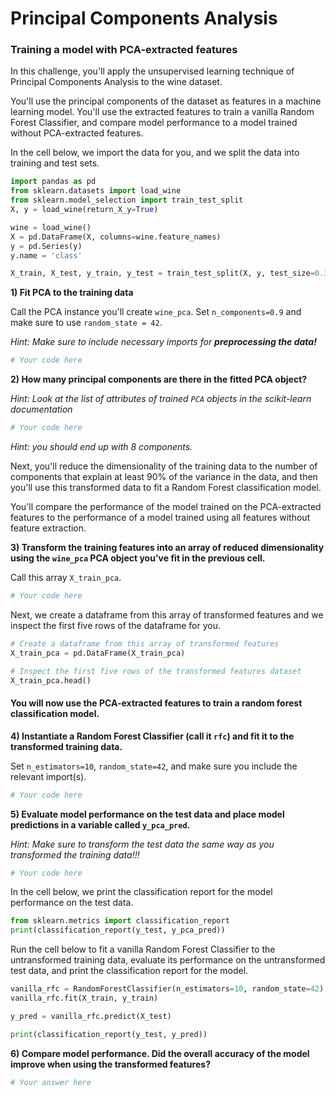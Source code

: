 # Principal Components Analysis

### Training a model with PCA-extracted features

In this challenge, you'll apply the unsupervised learning technique of Principal Components Analysis to the wine dataset. 

You'll use the principal components of the dataset as features in a machine learning model. You'll use the extracted features to train a vanilla Random Forest Classifier, and compare model performance to a model trained without PCA-extracted features. 

In the cell below, we import the data for you, and we split the data into training and test sets. 


```python
import pandas as pd
from sklearn.datasets import load_wine
from sklearn.model_selection import train_test_split
X, y = load_wine(return_X_y=True)

wine = load_wine()
X = pd.DataFrame(X, columns=wine.feature_names)
y = pd.Series(y)
y.name = 'class'

X_train, X_test, y_train, y_test = train_test_split(X, y, test_size=0.3, random_state=42)
```

**1) Fit PCA to the training data** 

Call the PCA instance you'll create `wine_pca`. Set `n_components=0.9` and make sure to use `random_state = 42`.

_Hint: Make sure to include necessary imports for **preprocessing the data!**_


```python
# Your code here 
```

**2) How many principal components are there in the fitted PCA object?**

_Hint: Look at the list of attributes of trained `PCA` objects in the scikit-learn documentation_


```python
# Your code here
```

*Hint: you should end up with 8 components.*

Next, you'll reduce the dimensionality of the training data to the number of components that explain at least 90% of the variance in the data, and then you'll use this transformed data to fit a Random Forest classification model. 

You'll compare the performance of the model trained on the PCA-extracted features to the performance of a model trained using all features without feature extraction.

**3) Transform the training features into an array of reduced dimensionality using the `wine_pca` PCA object you've fit in the previous cell.**

Call this array `X_train_pca`.


```python
# Your code here
```

Next, we create a dataframe from this array of transformed features and we inspect the first five rows of the dataframe for you. 


```python
# Create a dataframe from this array of transformed features 
X_train_pca = pd.DataFrame(X_train_pca)

# Inspect the first five rows of the transformed features dataset 
X_train_pca.head()
```

#### You will now use the PCA-extracted features to train a random forest classification model.

**4) Instantiate a Random Forest Classifier (call it `rfc`) and fit it to the transformed training data.**

Set `n_estimators=10`, `random_state=42`, and make sure you include the relevant import(s).


```python
# Your code here
```

**5) Evaluate model performance on the test data and place model predictions in a variable called `y_pca_pred`.**

_Hint: Make sure to transform the test data the same way as you transformed the training data!!!_


```python
# Your code here 
```

In the cell below, we print the classification report for the model performance on the test data. 


```python
from sklearn.metrics import classification_report
print(classification_report(y_test, y_pca_pred))
```

Run the cell below to fit a vanilla Random Forest Classifier to the untransformed training data,  evaluate its performance on the untransformed test data, and print the classification report for the model. 


```python
vanilla_rfc = RandomForestClassifier(n_estimators=10, random_state=42)
vanilla_rfc.fit(X_train, y_train)

y_pred = vanilla_rfc.predict(X_test)

print(classification_report(y_test, y_pred))
```

**6) Compare model performance. Did the overall accuracy of the model improve when using the transformed features?**


```python
# Your answer here 
```
